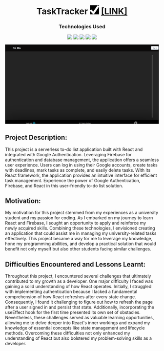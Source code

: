 

<h1 align="center" style="align: center;">
    TaskTracker 
    <img src="logo.png" width=30 height=30/> 
    <a href="https://todo.elaminebendaas.vercel.app/"  target="_blank">
        [LINK]
    </a>
</h1>




<h3 align="center" style="font-weight: bold">Technologies Used</h3>
<p align="center">
    <img src="https://img.shields.io/badge/JavaScript-323330?style=for-the-badge&logo=javascript&logoColor=F7DF1E" />
    <img src="https://img.shields.io/badge/React-20232A?style=for-the-badge&logo=react&logoColor=61DAFB)" />
    <img src="https://img.shields.io/badge/Firebase-ffaa00?style=for-the-badge&logo=Firebase&logoColor=white" />
    <img src="https://img.shields.io/badge/HTML5-E34F26?style=for-the-badge&logo=html5&logoColor=white" />
    <img src="https://img.shields.io/badge/CSS3-1572B6?style=for-the-badge&logo=css3&logoColor=white" />
</p>

<img src="./todo-react-example.gif" width=700/>


<h2>Project Description:</h2>
<p>This project is a serverless to-do list application built with React and integrated with Google Authentication. Leveraging Firebase for authentication and database management, the application offers a seamless user experience. Users can log in using their Google accounts, create tasks with deadlines, mark tasks as complete, and easily delete tasks. With its React framework, the application provides an intuitive interface for efficient task management. Experience the power of Google Authentication, Firebase, and React in this user-friendly to-do list solution.</p>

<h2>Motivation:</h2>
<p>My motivation for this project stemmed from my experiences as a university student and my passion for coding. As I embarked on my journey to learn React and Firebase, I sought an opportunity to apply and reinforce my newly acquired skills. Combining these technologies, I envisioned creating an application that could assist me in managing my university-related tasks effectively. This project became a way for me to leverage my knowledge, hone my programming abilities, and develop a practical solution that would benefit not only myself but also other students facing similar challenges.</p>

<h2>Difficulties Encountered and Lessons Learnt:</h2>
<p>Throughout this project, I encountered several challenges that ultimately contributed to my growth as a developer. One major difficulty I faced was gaining a solid understanding of how React operates. Initially, I struggled with implementing authentication because I lacked a fundamental comprehension of how React refreshes after every state change. Consequently, I found it challenging to figure out how to refresh the page after a user signed in and persist that state. Additionally, incorporating the useEffect hook for the first time presented its own set of obstacles. Nevertheless, these challenges served as valuable learning opportunities, allowing me to delve deeper into React's inner workings and expand my knowledge of essential concepts like state management and lifecycle methods. Overcoming these difficulties not only enhanced my understanding of React but also bolstered my problem-solving skills as a developer.</p>
